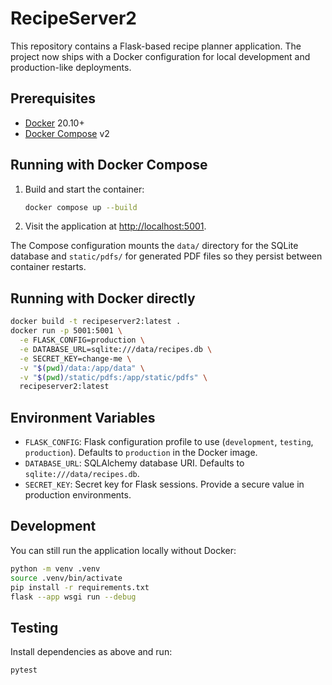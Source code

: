 # RecipeServer2

This repository contains a Flask-based recipe planner application. The project now ships with a Docker configuration for local development and production-like deployments.

## Prerequisites

- [Docker](https://www.docker.com/) 20.10+
- [Docker Compose](https://docs.docker.com/compose/) v2

## Running with Docker Compose

1. Build and start the container:
   ```bash
   docker compose up --build
   ```
2. Visit the application at [http://localhost:5001](http://localhost:5001).

The Compose configuration mounts the `data/` directory for the SQLite database and `static/pdfs/` for generated PDF files so they persist between container restarts.

## Running with Docker directly

```bash
docker build -t recipeserver2:latest .
docker run -p 5001:5001 \
  -e FLASK_CONFIG=production \
  -e DATABASE_URL=sqlite:///data/recipes.db \
  -e SECRET_KEY=change-me \
  -v "$(pwd)/data:/app/data" \
  -v "$(pwd)/static/pdfs:/app/static/pdfs" \
  recipeserver2:latest
```

## Environment Variables

- `FLASK_CONFIG`: Flask configuration profile to use (`development`, `testing`, `production`). Defaults to `production` in the Docker image.
- `DATABASE_URL`: SQLAlchemy database URI. Defaults to `sqlite:///data/recipes.db`.
- `SECRET_KEY`: Secret key for Flask sessions. Provide a secure value in production environments.

## Development

You can still run the application locally without Docker:

```bash
python -m venv .venv
source .venv/bin/activate
pip install -r requirements.txt
flask --app wsgi run --debug
```

## Testing

Install dependencies as above and run:

```bash
pytest
```
